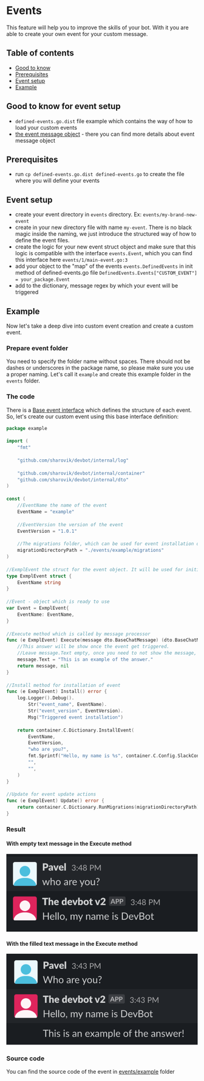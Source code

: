 # Events
This feature will help you to improve the skills of your bot. With it you are able to create your own event for your custom message.

## Table of contents
- [Good to know](#good-to-know-for-event-setup)
- [Prerequisites](#prerequisites)
- [Event setup](#event-setup)
- [Example](#example)

## Good to know for event setup
- `defined-events.go.dist` file example which contains the way of how to load your custom events
- [the event message object](event-message.md) - there you can find more details about event message object

## Prerequisites
* run `cp defined-events.go.dist defined-events.go` to create the file where you will define your events

## Event setup
* create your event directory in `events` directory. Ex: `events/my-brand-new-event`
* create in your new directory file with name `my-event`. There is no black magic inside the naming, we just introduce the structured way of how to define the event files.
* create the logic for your new event struct object and make sure that this logic is compatible with the interface `events.Event`, which you can find this interface here `events/1/main-event.go:3`
* add your object to the "map" of the events `events.DefinedEvents` in init method of defined-events.go file 
```DefinedEvents.Events["CUSTOM_EVENT"] = your_package.Event```
* add to the dictionary, message regex by which your event will be triggered

## Example
Now let's take a deep dive into custom event creation and create a custom event.

### Prepare event folder
You need to specify the folder name without spaces. There should not be dashes or underscores in the package name, so please make sure you use a proper naming.
Let's call it `example` and create this example folder in the `events` folder.

### The code
There is a [Base event interface](../events/base/base-event.go) which defines the structure of each event. So, let's create our custom event using this base interface definition:
```go
package example

import (
	"fmt"

	"github.com/sharovik/devbot/internal/log"

	"github.com/sharovik/devbot/internal/container"
	"github.com/sharovik/devbot/internal/dto"
)

const (
	//EventName the name of the event
	EventName = "example"

	//EventVersion the version of the event
	EventVersion = "1.0.1"

    //The migrations folder, which can be used for event installation or for event update
	migrationDirectoryPath = "./events/example/migrations"
)

//ExmplEvent the struct for the event object. It will be used for initialisation of the event in defined-events.go file.
type ExmplEvent struct {
	EventName string
}

//Event - object which is ready to use
var Event = ExmplEvent{
	EventName: EventName,
}

//Execute method which is called by message processor
func (e ExmplEvent) Execute(message dto.BaseChatMessage) (dto.BaseChatMessage, error) {
    //This answer will be show once the event get triggered.
    //Leave message.Text empty, once you need to not show the message, once this event get triggered.
	message.Text = "This is an example of the answer."
	return message, nil
}

//Install method for installation of event
func (e ExmplEvent) Install() error {
	log.Logger().Debug().
		Str("event_name", EventName).
		Str("event_version", EventVersion).
		Msg("Triggered event installation")

	return container.C.Dictionary.InstallEvent(
		EventName,                                                                   //We specify the event name which will be used for scenario generation
		EventVersion,                                                                //This will be set during the event creation
		"who are you?",                                                              //Actual question, which system will wait and which will trigger our event
		fmt.Sprintf("Hello, my name is %s", container.C.Config.SlackConfig.BotName), //Answer which will be used by the bot
		"",                                                                          //Optional field. This is regular expression which can be used for question parsing.
		"",                                                                          //Optional field. This is a regex group and it can be used for parsing the match group from the regexp result
	)
}

//Update for event update actions
func (e ExmplEvent) Update() error {
	return container.C.Dictionary.RunMigrations(migrationDirectoryPath)
}
```

### Result
#### With empty text message in the Execute method
![empty text message](images/example-event-text-empty.png)

#### With the filled text message in the Execute method
![with text message](images/example-event-with-text.png)

### Source code
You can find the source code of the event in [events/example](https://github.com/sharovik/devbot/tree/master/events/example) folder